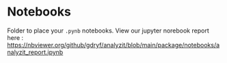# Notebooks

Folder to place your `.pynb` notebooks.
View our jupyter norebook report here : https://nbviewer.org/github/gdryf/analyzit/blob/main/package/notebooks/analyzit_report.ipynb
